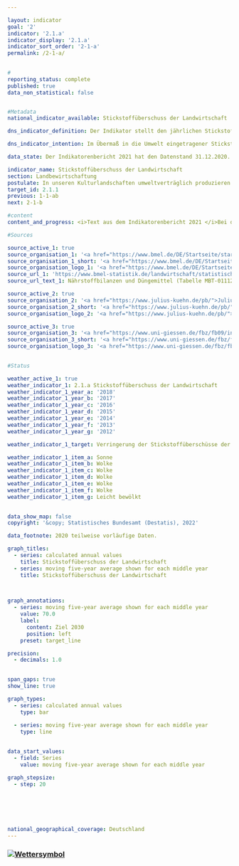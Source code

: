 ```yaml
---

layout: indicator    
goal: '2'    
indicator: '2.1.a'    
indicator_display: '2.1.a'    
indicator_sort_order: '2-1-a'    
permalink: /2-1-a/    
    

#
reporting_status: complete    
published: true    
data_non_statistical: false    


#Metadata    
national_indicator_available: Stickstoffüberschuss der Landwirtschaft    

dns_indicator_definition: Der Indikator stellt den jährlichen Stickstoffüberschuss für den Sektor Landwirtschaft, berechnet als Stickstoffzufuhr abzüglich Abfuhr von Stickstoff, in Kilogramm (kg) je Hektar (ha) und Jahr landwirtschaftlich genutzter Fläche dar.    

dns_indicator_intention: Im Übermaß in die Umwelt eingetragener Stickstoff führt zur Belastung von Grund- und Oberflächenwasser, zur Überversorgung von Binnengewässern, Meeren und Landökosystemen mit Nährstoffen (Eutrophierung), zur Entstehung von Treibhausgasen und versauernden Luftschadstoffen mit negativen Folgen für Klima, Artenvielfalt und Landschaftsqualität. Für den Zeitraum <b>2028 bis 2032</b> soll im Mittel eine Verringerung der Stickstoffüberschüsse der Gesamtbilanz für Deutschland auf <b>70 Kilogramm je Hektar</b> landwirtschaftlich genutzter Fläche pro Jahr erreicht werden.    

data_state: Der Indikatorenbericht 2021 hat den Datenstand 31.12.2020. Die Daten auf der DNS-Online Plattform werden regelmäßig aktualisiert, sodass online aktuellere Daten verfügbar sein können als im Indikatorenbericht 2021 veröffentlicht.    

indicator_name: Stickstoffüberschuss der Landwirtschaft    
section: Landbewirtschaftung    
postulate: In unseren Kulturlandschaften umweltverträglich produzieren    
target_id: 2.1.1    
previous: 1-1-ab    
next: 2-1-b    

#content     
content_and_progress: <i>Text aus dem Indikatorenbericht 2021 </i>Bei der Berechnung des Indikators werden Stickstoffzufuhren durch Düngemittel, aus biologischer Stickstofffixierung, durch atmosphärische Einträge, durch Saat- und Pflanzgut sowie durch Futtermittel berücksichtigt. Die Stickstoffabfuhr erfolgt über pflanzliche und tierische Marktprodukte. Der überschüssige Stickstoff kann in gasförmiger Form in die Atmosphäre entweichen, sich im Boden anreichern oder in Richtung Grundwasser verlagern. Dadurch kann es letztendlich auch zu einem Stickstoffeintrag in Flüsse oder andere Ökosysteme kommen. Der Stickstoffüberschuss der Landwirtschaft beeinflusst hierdurch direkt die Entwicklung der Indikatoren <a href="https:/dnsTestEnvironment.github.io/dns-indicators/6-1-b">6.1.b</a> „Nitrat im Grundwasser“, <a href="https:/dnsTestEnvironment.github.io/dns-indicators/14-1-a">14.1.a</a> „Stickstoffeintrag über die Zuflüsse in Nord- und Ostsee“ und <a href="https:/dnsTestEnvironment.github.io/dns-indicators/15-2">15.2</a> „Eutrophierung der Ökosysteme“. Bei dem Indikator <a href="https:/dnsTestEnvironment.github.io/dns-indicators/3-2-a">3.2.a</a> „Emissionen von Luftschadstoffen“ hat der Eintrag von Stickstoff aus der Landwirtschaft in die Atmosphäre Auswirkungen auf die Entstehung von Stickstoffdioxiden und Ammoniak.<br>Der Indikator wird vom Institut für Pflanzenbau und Bodenkunde des Julius Kühn-Instituts und dem Institut für Landschaftsökologie und Ressourcenmanagement der Universität Gießen berechnet. Im Jahr 2018 waren Düngemittel mit 54,7&nbsp;% (94 Kilogramm Stickstoff je Hektar) die wichtigste Komponente der Stickstoffzufuhr in der Gesamtbilanz. Daneben trugen Futtermittel mit 33,7&nbsp;% (58 kg/ha), die biologische Stickstofffixierung mit 7,6&nbsp;% (13 kg/ha) und die außerlandwirtschaftlichen Emissionen mit 1,7&nbsp;% (3 kg/ha) substantiell zur Stickstoffzufuhr bei.<br>Die Berechnung des Indikators basiert auf dem gleitenden Fünfjahresdurchschnitt, bei dem der Mittelwert aus Werten von fünf Berichtsjahren gebildet wird. Der gleitende Fünfjahresdurchschnitt gibt jeweils den Wert für das mittlere der fünf Berichtsjahre an. Hierdurch werden witterungs- und marktabhängige jährliche Schwankungen geglättet, die nicht von den landwirtschaftlichen Betrieben beeinflusst werden können. Der Indikator trifft keine Aussage zur regionalen Verteilung der Stickstoffüberschüsse. Für die Jahre 2016 und 2017 wurden verschiedene Eingangsdaten rückwirkend aktualisiert. Auch wurde die Berechnungsmethodik überarbeitet und einige Koeffizienten wurden aktualisiert. Dadurch ergeben sich Abweichungen bei den Werten des Indikators für die vergangenen Berichtsjahre im Vergleich zu der letzten Veröffentlichung.<br>Der gleitende Fünfjahresdurchschnitt des Stickstoffsaldos sank im Zeitraum von 1992 bis 2016 um 19,8&nbsp;% (von 116 auf 93 Kilogramm je Hektar und Jahr). Die Reduktionen des Stickstoffüberschusses sind jedoch hauptsächlich auf Entwicklungen zu Beginn der Zeitreihe bis zum Jahr 2011 zurückzuführen. Seitdem stagniert der Stickstoffüberschuss und liegt wie im Jahr 2011 unverändert bei 93 Kilogramm je Hektar und Jahr. Somit kann eine Verringerung bis auf 70 Kilogramm je Hektar und Jahr landwirtschaftlich genutzter Fläche im Jahresmittel 2028–2032 bei einer Fortsetzung der jetzigen Entwicklung nicht erreicht werden. Der deutliche Rückgang des Stickstoffüberschusses Anfang der 1990er Jahre resultierte aus einem reduzierten Düngemitteleinsatz und abnehmenden Tierbeständen in den neuen Bundesländern. Die vergleichsweise schwache Reduktion im weiteren Verlauf der Zeitreihe beruhte auf einem leichten Rückgang beim Einsatz mineralischer Düngemittel und höheren Erntemengen aufgrund des technischen Fortschritts in der Pflanzenproduktion und -züchtung (effizientere Stickstoffdüngung, Sortenspektrum) bei gleichzeitiger Ausweitung des Anbauumfangs ertragsstarker Kulturarten (Mais, Weizen) sowie einer verbesserten Futterverwertung bei den Nutztieren.    

#Sources    

source_active_1: true
source_organisation_1: '<a href="https://www.bmel.de/DE/Startseite/startseite_node.html">Bundesministerium für Ernährung und Landwirtschaft</a>'
source_organisation_1_short: '<a href="https://www.bmel.de/DE/Startseite/startseite_node.html">Bundesministerium für Ernährung und Landwirtschaft (BMEL)</a>'
source_organisation_logo_1: '<a href="https://www.bmel.de/DE/Startseite/startseite_node.html"><img src="https://g205sdgs.github.io/sdg-indicators/public/logos/bmel.png" alt="Bundesministerium für Ernährung und Landwirtschaft" title=" Klicken Sie hier um zur Homepage der Organisation Bundesministerium für Ernährung und Landwirtschaft zu gelangen." style="height:60px; width:148px; border: transparent"/></a>'
source_url_1: 'https://www.bmel-statistik.de/landwirtschaft/statistischer-monatsbericht-des-bmel-kapitel-a-landwirtschaft/'
source_url_text_1: Nährstoffbilanzen und Düngemittel (Tabelle MBT-0111260-0000)

source_active_2: true
source_organisation_2: '<a href="https://www.julius-kuehn.de/pb/">Julius Kühn-Institut, Institut für Pflanzenbau und Bodenkunde</a>'
source_organisation_2_short: '<a href="https://www.julius-kuehn.de/pb/">Julius Kühn-Institut (JKI) Bundesforschungsinstitut für Kulturpflanzen, Institut für Pflanzenbau und Bodenkunde</a>'
source_organisation_logo_2: '<a href="https://www.julius-kuehn.de/pb/"><img src="https://g205sdgs.github.io/sdg-indicators/public/logos/jki.png" alt="Julius Kühn-Institut, Institut für Pflanzenbau und Bodenkunde" title=" Klicken Sie hier um zur Homepage der Organisation Julius Kühn-Institut, Institut für Pflanzenbau und Bodenkunde zu gelangen." style="height:60px; width:148px; border: transparent"/></a>'

source_active_3: true
source_organisation_3: '<a href="https://www.uni-giessen.de/fbz/fb09/institute/ilr">Institut für Landschaftsökologie und Ressourcenmanagement, Justus-Liebig-Universität Gießen</a>'
source_organisation_3_short: '<a href="https://www.uni-giessen.de/fbz/fb09/institute/ilr">Institut für Landschaftsökologie und Ressourcenmanagement, Justus-Liebig-Universität Gießen</a>'
source_organisation_logo_3: '<a href="https://www.uni-giessen.de/fbz/fb09/institute/ilr"><img src="https://g205sdgs.github.io/sdg-indicators/public/logos/ug.png" alt="Institut für Landschaftsökologie und Ressourcenmanagement, Justus-Liebig-Universität Gießen" title=" Klicken Sie hier um zur Homepage der Organisation Institut für Landschaftsökologie und Ressourcenmanagement, Justus-Liebig-Universität Gießen zu gelangen." style="height:60px; width:148px; border: transparent"/></a>'
    

#Status    

weather_active_1: true
weather_indicator_1: 2.1.a Stickstoffüberschuss der Landwirtschaft
weather_indicator_1_year_a: '2018'
weather_indicator_1_year_b: '2017'
weather_indicator_1_year_c: '2016'
weather_indicator_1_year_d: '2015'
weather_indicator_1_year_e: '2014'
weather_indicator_1_year_f: '2013'
weather_indicator_1_year_g: '2012'

weather_indicator_1_target: Verringerung der Stickstoffüberschüsse der Gesamtbilanz für Deutschland auf 70 Kilogramm je Hektar landwirtschaftlich genutzter Fläche im Jahresmittel 2028-2032

weather_indicator_1_item_a: Sonne
weather_indicator_1_item_b: Wolke
weather_indicator_1_item_c: Wolke
weather_indicator_1_item_d: Wolke
weather_indicator_1_item_e: Wolke
weather_indicator_1_item_f: Wolke
weather_indicator_1_item_g: Leicht bewölkt
    

data_show_map: false    
copyright: '&copy; Statistisches Bundesamt (Destatis), 2022'    

data_footnote: 2020 teilweise vorläufige Daten.    

graph_titles: 
  - series: calculated annual values
    title: Stickstoffüberschuss der Landwirtschaft
  - series: moving five-year average shown for each middle year
    title: Stickstoffüberschuss der Landwirtschaft    

    

graph_annotations:
  - series: moving five-year average shown for each middle year
    value: 70.0
    label:
      content: Ziel 2030
      position: left
    preset: target_line    

precision: 
  - decimals: 1.0
        

span_gaps: true    
show_line: true    

graph_types: 
  - series: calculated annual values
    type: bar
    
  - series: moving five-year average shown for each middle year
    type: line
        

data_start_values: 
  - field: Series
    value: moving five-year average shown for each middle year    

graph_stepsize:
  - step: 20 
    

    

        

national_geographical_coverage: Deutschland    
---
```



<div>
  <div class="my-header">
    <h3>
      <a href="https:/dnsTestEnvironment.github.io/dns-indicators/status"><img src="https://g205sdgs.github.io/sdg-indicators/public/Wettersymbole/Sonne.png" title="Text will follow soon" alt="Wettersymbol"/>
      </a>
    </h3>
  </div>
  <div class="my-header-note">
  </div>
</div>